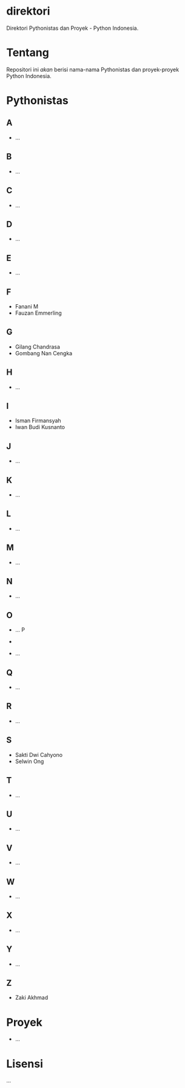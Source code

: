 direktori
=========

Direktori Pythonistas dan Proyek - Python Indonesia.

Tentang
=======

Repositori ini _akan_ berisi nama-nama Pythonistas dan proyek-proyek Python Indonesia. 

Pythonistas
===========

A
-

* ...

B
-

* ...

C
-

* ...

D
- 

* ...

E
-

* ...

F
-

* Fanani M 
* Fauzan Emmerling

G
-

* Gilang Chandrasa
* Gombang Nan Cengka

H
-

* ...

I
-

* Isman Firmansyah
* Iwan Budi Kusnanto

J
-

* ...

K
-

* ...

L
-

* ...

M
-

* ...

N
-

* ...

O
-

* ...
P
-

* ...

Q
-

* ...

R
-

* ...

S
-

* Sakti Dwi Cahyono
* Selwin Ong

T
-

* ...

U
-

* ...

V
- 

* ...

W
- 

* ...

X
-

* ...

Y
-

* ...

Z
-- 

* Zaki Akhmad


Proyek
======

* ...

Lisensi
=======
...
